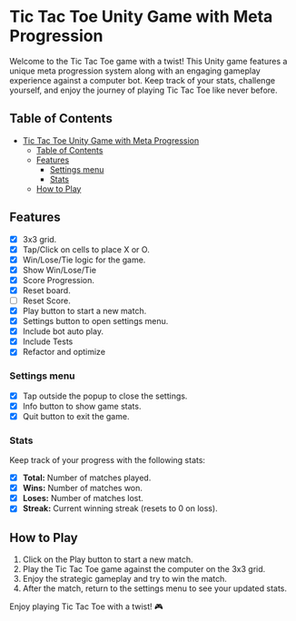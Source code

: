 # Tic Tac Toe Unity Game with Meta Progression

Welcome to the Tic Tac Toe game with a twist! This Unity game features a unique meta progression system along with an engaging gameplay experience against a computer bot. Keep track of your stats, challenge yourself, and enjoy the journey of playing Tic Tac Toe like never before.

## Table of Contents
- [Tic Tac Toe Unity Game with Meta Progression](#tic-tac-toe-unity-game-with-meta-progression)
  - [Table of Contents](#table-of-contents)
  - [Features](#features)
    - [Settings menu](#settings-menu)
    - [Stats](#stats)
  - [How to Play](#how-to-play)

## Features
- [x] 3x3 grid.
- [x] Tap/Click on cells to place X or O.
- [x] Win/Lose/Tie logic for the game.
- [x] Show Win/Lose/Tie
- [x] Score Progression.
- [x] Reset board.
- [ ] Reset Score.
- [x] Play button to start a new match.
- [x] Settings button to open settings menu.
- [x] Include bot auto play.
- [x] Include Tests
- [x] Refactor and optimize

### Settings menu
- [x] Tap outside the popup to close the settings.
- [x] Info button to show game stats.
- [x] Quit button to exit the game.

### Stats
Keep track of your progress with the following stats:

- [x] **Total:** Number of matches played.
- [x] **Wins:** Number of matches won.
- [x] **Loses:** Number of matches lost.
- [x] **Streak:** Current winning streak (resets to 0 on loss).

## How to Play
1. Click on the Play button to start a new match.
2. Play the Tic Tac Toe game against the computer on the 3x3 grid.
3. Enjoy the strategic gameplay and try to win the match.
4. After the match, return to the settings menu to see your updated stats.



Enjoy playing Tic Tac Toe with a twist! 🎮
